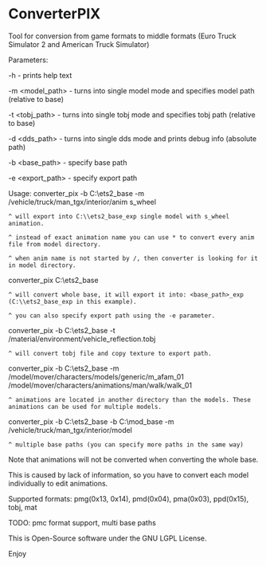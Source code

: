 # ConverterPIX

Tool for conversion from game formats to middle formats (Euro Truck Simulator 2 and American Truck Simulator)

 Parameters:
 
  -h                   - prints help text

  -m <model_path>      - turns into single model mode and specifies model path (relative to base)

  -t <tobj_path>       - turns into single tobj mode and specifies tobj path (relative to base)

  -d <dds_path>        - turns into single dds mode and prints debug info (absolute path)

  -b <base_path>       - specify base path

  -e <export_path>     - specify export path


 Usage:
  converter_pix -b C:\\ets2_base -m /vehicle/truck/man_tgx/interior/anim s_wheel

    ^ will export into C:\\ets2_base_exp single model with s_wheel animation.

    ^ instead of exact animation name you can use * to convert every anim file from model directory.

    ^ when anim name is not started by /, then converter is looking for it in model directory.


  converter_pix C:\\ets2_base

    ^ will convert whole base, it will export it into: <base_path>_exp (C:\\ets2_base_exp in this example).

    ^ you can also specify export path using the -e parameter.

  converter_pix -b C:\\ets2_base -t /material/environment/vehicle_reflection.tobj

    ^ will convert tobj file and copy texture to export path.

  converter_pix -b C:\\ets2_base -m /model/mover/characters/models/generic/m_afam_01 /model/mover/characters/animations/man/walk/walk_01
   
    ^ animations are located in another directory than the models. These animations can be used for multiple models.

  converter_pix -b C:\\ets2_base -b C:\\mod_base -m /vehicle/truck/man_tgx/interior/model
   
    ^ multiple base paths (you can specify more paths in the same way)

 Note that animations will not be converted when converting the whole base.

 This is caused by lack of information, so you have to convert each model individually to edit animations.

 Supported formats: pmg(0x13, 0x14), pmd(0x04), pma(0x03), ppd(0x15), tobj, mat

 TODO: pmc format support, multi base paths

 This is Open-Source software under the GNU LGPL License.

 Enjoy